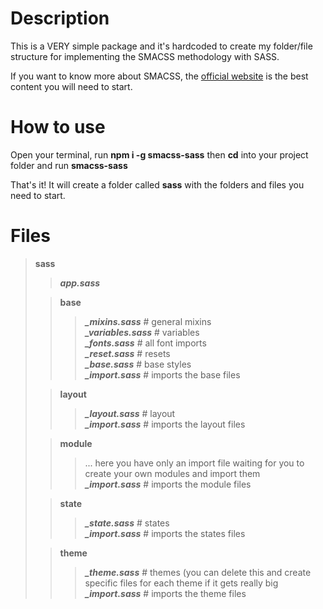 # Description

This is a VERY simple package and it's hardcoded to create my folder/file structure for implementing the SMACSS methodology with SASS.

If you want to know more about SMACSS, the [official website](http://smacss.com/) is the best content you will need to start.

# How to use
Open your terminal, run **npm i -g smacss-sass** then **cd** into your project folder and run **smacss-sass**

That's it! It will create a folder called **sass** with the folders and files you need to start.

# Files

>  **sass**  
>  >***app.sass***  
>
>  >**base**  
>  >>***_mixins.sass*** # general mixins  
>  >>***_variables.sass*** # variables  
>  >>***_fonts.sass*** # all font imports  
>  >>***_reset.sass*** # resets  
>  >>***_base.sass*** # base styles  
>  >>***_import.sass*** # imports the base files  
>
>  >**layout**  
>  >>***_layout.sass*** # layout  
>  >>***_import.sass*** # imports the layout files  
>
>  >**module**  
>  >> ... here you have only an import file waiting for you to create your own modules and import them  
>  >>***_import.sass*** # imports the module files  
>
>  >**state**  
>  >>***_state.sass*** # states  
>  >>***_import.sass*** # imports the states files  
>
>  >**theme**  
>  >>***_theme.sass*** # themes (you can delete this and create specific files for each theme if it gets really big  
>  >>***_import.sass*** # imports the theme files  
